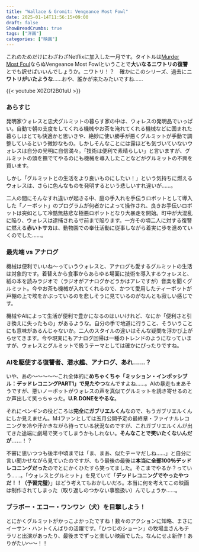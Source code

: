 ```yaml
---
title: "Wallace & Gromit: Vengeance Most Fowl"
date: 2025-01-14T11:56:15+09:00
draft: false
ShowBreadCrumbs: true
tags: ["洋画"]
categories: ["映画"]
---
```


これのためだけにわざわざNetflixに加入した一月です。タイトルは[Murder Most Foul](https://www.folger.edu/explore/shakespeares-works/hamlet/read/1/5/)ならぬVengeance Most Fowlということで**大いなるニワトリの復讐**とでも訳せばいいんでしょうか。ニワトリ！？　確かにこのシリーズ、過去に**ニワトリがいたような**……おや、誰かが来たみたいですね……

{{< youtube X0ZGf2B01uU >}}

### あらすじ

発明家ウォレスと忠犬グルミットの暮らす家の中は、ウォレスの発明品でいっぱい。自動で朝の支度をしてくれる機械やお茶を淹れてくれる機械などに囲まれた暮らしはとても快適かと思いきや、絶妙に使い勝手が悪くグルミットが手動で調整しているという微妙なもの。しかしそんなことには露ほども気づいていないウォレスは自分の発明に自信満々。「技術は便利で素晴らしい」と言いますが、グルミットの頭を撫でてやるのにも機械を導入したことなどがグルミットの不興を買います。

しかし「グルミットとの生活をより良いものにしたい！」という気持ちに燃えるウォレスは、さらに色んなものを発明するという悲しいすれ違いが……。

二人の間にそんなすれ違いが起きる中、庭の手入れを手伝うロボットとして導入した「ノーボット」のプログラムが何者かによって操作され、良きお手伝いロボットは突如として冷酷無慈悲な極悪ロボットとなり大暴走を開始。町中が大混乱に陥り、ウォレスは逮捕される寸前まで陥ります。一方その頃二人に対する復讐に燃える**赤いトサカ**は、動物園での奉仕活動に従事しながら着実に歩を進めていくのでした……。

### 最先端 vs アナログ

機械は便利でいいね〜っていうウォレスと、アナログも愛するグルミットの生活は対象的です。着替えから食事からあらゆる場面に技術を導入するウォレスと、紙の本を読みラジオで（ラジオがアナログかどうかはアレですが）音楽を聞くグルミット。今やお茶も機械が入れてくれるので、かつて愛用したティーポットが戸棚の上で埃をかぶっているのを悲しそうに見ているのがなんとも寂しい感じです。

機械やAIによって生活が便利で豊かになるのはいいけれど、なにか「便利さと引き換えに失ったもの」があるような。自分の手で地道に行うこと、そういうことにも意味があるんじゃないか。二人のスタイルの違いはそんな疑問を浮かび上がらせてきます。今や現実にもアナログ回帰は一種のトレンドのようになっていますが、ウォレスとグルミットで扱うテーマとしては確かにぴったりですね。

### AIを駆使する復讐者、潜水艦、アナログ、あれ……？

いや、あの〜〜〜〜〜これ全体的に**めちゃくちゃ「ミッション・インポッシブル：デッドレコニングPART1」で見たやつ**なんですよね……。AIの暴走もまあそうですが、悪いノーボットがウォレスの声を真似てグルミットを誘き寄せるのとか声出して笑っちゃった。**U.R.DONEをやるな**。

それにペンギンの役どころは**完全にガブリエルくん**なので、もうガブリエルくんにしか見えません。M:Iファンとしては五月公開予定の最終章・ファイナルレコニングを冷や汗かきながら待っている状況なのですが、これガブリエルくんが出てきた途端に劇場で笑ってしまうかもしれない。**そんなことで笑いたくないんだが……**！？

不審に思いつつも後半中頃までは「ま、まあ、似たテーマだしね……」と自分に言い聞かせながら見ていたのですが、もう最後の最後は**本当に全部100％デッドレコニングだった**のでとにかくひたすら笑ってました。そこまでやるか？っていう……。「ウォレスとグルミット」を見ていて「**デッドレコニングでやったやつだ！！（予習完璧）**」はどう考えてもおかしいだろ。本当に何を考えてこの映画は制作されてしまった（取り返しのつかない事態扱い）んでしょうか……。

### ブラボー・エコー・ワンワン（犬）を目撃しよう！

とにかくグルミットがかっこよかったですね！数々のアクションに知略、まさにイーサン・ハントくんばりの活躍です。「ひつじのショーン」の牧場主さんもチラリと出演があったり、最後までずっと楽しい映画でした。なんにせよ新作！ありがたい〜〜！！
